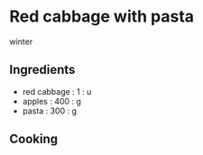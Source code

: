 # Red cabbage with pasta
winter
## Ingredients
* red cabbage : 1 : u
* apples : 400 : g
* pasta : 300 : g
## Cooking
